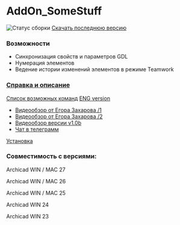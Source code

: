 # AddOn_SomeStuff
![Статус сборки](https://github.com/kuvbur/AddOn_SomeStuff/actions/workflows/rel_build.yml/badge.svg?branch=master)
[Скачать последнюю версию](https://github.com/kuvbur/AddOn_SomeStuff/releases/latest)
### Возможности
* Синхронизация свойств и параметров GDL
* Нумерация элементов
* Ведение истории изменений элементов в режиме Teamwork

### [Справка и описание](https://github.com/kuvbur/AddOn_SomeStuff/wiki)


[Список возможных команд](https://github.com/kuvbur/AddOn_SomeStuff/wiki/%D0%A1%D0%BF%D0%B8%D1%81%D0%BE%D0%BA-%D0%B2%D0%BE%D0%B7%D0%BC%D0%BE%D0%B6%D0%BD%D1%8B%D1%85-%D0%BA%D0%BE%D0%BC%D0%B0%D0%BD%D0%B4-%D0%B2-%D0%BE%D0%BF%D0%B8%D1%81%D0%B0%D0%BD%D0%B8%D1%8F%D1%85-%D1%81%D0%B2%D0%BE%D0%B9%D1%81%D1%82%D0%B2) [ENG version](https://github.com/kuvbur/AddOn_SomeStuff/wiki/List-of-possible-commands-in-property-descriptions-(gtanslate-version))

* [Видеообзор от Егора Захарова /1](https://www.youtube.com/watch?v=msOBRXge0ec)
* [Видеообзор от Егора Захарова /2](https://youtu.be/s541ycUumtI)
* [Видеообзор версии v1.0b](https://youtu.be/XJ23-R5Rl7Y)
* [Чат в телеграмм](https://t.me/joinchat/G4VyxoQ9-S1mNDQy)

[Установка](https://github.com/kuvbur/AddOn_SomeStuff/wiki/%D0%A3%D1%81%D1%82%D0%B0%D0%BD%D0%BE%D0%B2%D0%BA%D0%B0)

### Совместимость с версиями:
Archicad WIN / MAC 27

Archicad WIN / MAC 26

Archicad WIN / MAC 25

Archicad WIN 24

Archicad WIN 23
